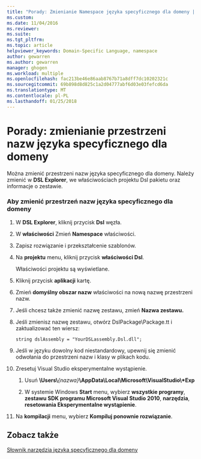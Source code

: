 ```yaml
---
title: "Porady: Zmienianie Namespace języka specyficznego dla domeny | Dokumentacja firmy Microsoft"
ms.custom: 
ms.date: 11/04/2016
ms.reviewer: 
ms.suite: 
ms.tgt_pltfrm: 
ms.topic: article
helpviewer_keywords: Domain-Specific Language, namespace
author: gewarren
ms.author: gewarren
manager: ghogen
ms.workload: multiple
ms.openlocfilehash: fac213be46e86aab8767b71a8dff7dc10202321c
ms.sourcegitcommit: 69b898d8d825c1a2d04777abf6d03e03fefcd6da
ms.translationtype: MT
ms.contentlocale: pl-PL
ms.lasthandoff: 01/25/2018
---
```

# <a name="how-to-change-the-namespace-of-a-domain-specific-language"></a>Porady: zmienianie przestrzeni nazw języka specyficznego dla domeny
Można zmienić przestrzeni nazw języka specyficznego dla domeny. Należy zmienić w **DSL Explorer**, we właściwościach projektu Dsl pakietu oraz informacje o zestawie.  
  
### <a name="to-change-the-namespace-of-a-domain-specific-language"></a>Aby zmienić przestrzeń nazw języka specyficznego dla domeny  
  
1.  W **DSL Explorer**, kliknij przycisk **Dsl** węzła.  
  
2.  W **właściwości** Zmień **Namespace** właściwości.  
  
3.  Zapisz rozwiązanie i przekształcenie szablonów.  
  
4.  Na **projektu** menu, kliknij przycisk **właściwości Dsl**.  
  
     Właściwości projektu są wyświetlane.  
  
5.  Kliknij przycisk **aplikacji** kartę.  
  
6.  Zmień **domyślny obszar nazw** właściwości na nową nazwę przestrzeni nazw.  
  
7.  Jeśli chcesz także zmienić nazwę zestawu, zmień **Nazwa zestawu.**  
  
8.  Jeśli zmienisz nazwę zestawu, otwórz DslPackage\Package.tt i zaktualizować ten wiersz:  
  
     `string dslAssembly = "YourDSLassembly.Dsl.dll";`  
  
9. Jeśli w języku dowolny kod niestandardowy, upewnij się zmienić odwołania do przestrzeni nazw i klasy w plikach kodu.  
  
10. Zresetuj Visual Studio eksperymentalne wystąpienie.  
  
    1.  Usuń **\Users\\***{nazwa}***\AppData\Local\Microsoft\VisualStudio\\\*Exp**  
  
    2.  W systemie Windows **Start** menu, wybierz **wszystkie programy**, **zestawu SDK programu Microsoft Visual Studio 2010**, **narzędzia**, **resetowania Eksperymentalne wystąpienie**.  
  
11. Na **kompilacji** menu, wybierz **Kompiluj ponownie rozwiązanie**.  
  
## <a name="see-also"></a>Zobacz także

[Słownik narzędzia języka specyficznego dla domeny](http://msdn.microsoft.com/ca5e84cb-a315-465c-be24-76aa3df276aa)